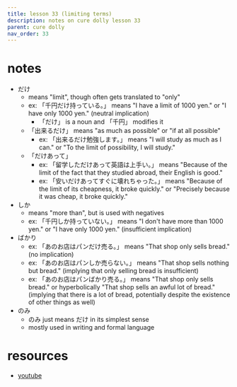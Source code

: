 ```yaml
---
title: lesson 33 (limiting terms)
description: notes on cure dolly lesson 33
parent: cure dolly
nav_order: 33
---
```

# notes
- だけ
	- means "limit", though often gets translated to "only"
	- ex: 「千円だけ持っている。」 means "I have a limit of 1000 yen." or "I have only 1000 yen." (neutral implication)
		- 「だけ」 is a noun and 「千円」 modifies it
	- 「出来るだけ」 means "as much as possible" or "if at all possible"
		- ex: 「出来るだけ勉強します。」 means "I will study as much as I can." or "To the limit of possibility, I will study."
	- 「だけあって」
		- ex: 「留学しただけあって英語は上手い。」 means "Because of the limit of the fact that they studied abroad, their English is good."
		- ex: 「安いだけあってすぐに壊れちゃった。」 means "Because of the limit of its cheapness, it broke quickly." or "Precisely because it was cheap, it broke quickly."
- しか
	- means "more than", but is used with negatives
	- ex: 「千円しか持っていない。」 means "I don't have more than 1000 yen." or "I have only 1000 yen." (insufficient implication)
- ばかり
	- ex: 「あのお店はパンだけ売る。」 means "That shop only sells bread." (no implication)
	- ex: 「あのお店はパンしか売らない。」 means "That shop sells nothing but bread." (implying that only selling bread is insufficient)
	- ex: 「あのお店はパンばかり売る。」 means "That shop only sells bread." or hyperbolically "That shop sells an awful lot of bread." (implying that there is a lot of bread, potentially despite the existence of other things as well)
- のみ
	- のみ just means だけ in its simplest sense
	- mostly used in writing and formal language
# resources
- [youtube](https://www.youtube.com/watch?v=OoJLexUR_o0)